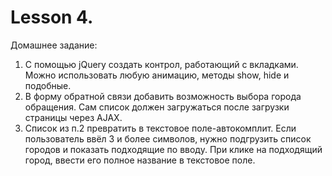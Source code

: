# Lesson 4. 
Домашнее задание:

1) С помощью jQuery создать контрол, работающий с вкладками. Можно использовать любую анимацию, методы show, hide и подобные.
2) В форму обратной связи добавить возможность выбора города обращения. Сам список должен загружаться после загрузки страницы через AJAX.
3) Список из п.2 превратить в текстовое поле-автокомплит. Если пользователь ввёл 3 и более символов, нужно подгрузить список городов и показать подходящие по вводу. При клике на подходящий город, ввести его полное название в текстовое поле.

